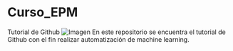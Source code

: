 # Curso_EPM
Tutorial de Github
![Imagen]([(https://github.com/ciuc69/Curso_EPM/blob/main/Imagenes/RN.jfif))
En este repositorio se encuentra el tutorial de Github con el fin realizar automatización de machine learning.
